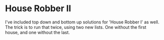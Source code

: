 # House Robber II
I've included top down and bottom up solutions for 'House Robber I' as well. The trick is to run that twice, using two new lists. One without the first house, and one without the last.